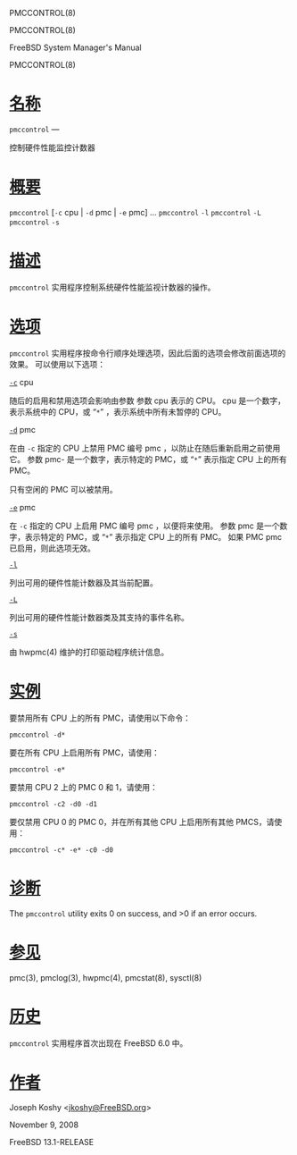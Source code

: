   PMCCONTROL(8)  

PMCCONTROL(8)

FreeBSD System Manager's Manual

PMCCONTROL(8)

[名称](#__u540D___u79F0_)
=======================

`pmccontrol` —

控制硬件性能监控计数器

[概要](#__u6982___u8981_)
=======================

`pmccontrol` \[`-c` cpu | `-d` pmc | `-e` pmc\] ... `pmccontrol` `-l` `pmccontrol` `-L` `pmccontrol` `-s`

[描述](#__u63CF___u8FF0_)
=======================

`pmccontrol` 实用程序控制系统硬件性能监视计数器的操作。

[选项](#__u9009___u9879_)
=======================

`pmccontrol` 实用程序按命令行顺序处理选项，因此后面的选项会修改前面选项的效果。 可以使用以下选项：

[`-c`](#c) cpu

随后的启用和禁用选项会影响由参数 参数 cpu 表示的 CPU。 cpu 是一个数字，表示系统中的 CPU，或 “`*`” ，表示系统中所有未暂停的 CPU。

[`-d`](#d) pmc

在由 `-c` 指定的 CPU 上禁用 PMC 编号 pmc ，以防止在随后重新启用之前使用它。 参数 pmc-
是一个数字，表示特定的 PMC，或 “`*`” 表示指定 CPU 上的所有 PMC。

只有空闲的 PMC 可以被禁用。

[`-e`](#e) pmc

在 `-c` 指定的 CPU 上启用 PMC 编号 pmc ，以便将来使用。 参数 pmc 是一个数字，表示特定的 PMC，或 “`*`” 表示指定 CPU 上的所有 PMC。 如果 PMC pmc 已启用，则此选项无效。

[`-l`](#l)

列出可用的硬件性能计数器及其当前配置。

[`-L`](#L)

列出可用的硬件性能计数器类及其支持的事件名称。

[`-s`](#s)

由 hwpmc(4) 维护的打印驱动程序统计信息。

[实例](#__u5B9E___u4F8B_)
=======================

要禁用所有 CPU 上的所有 PMC，请使用以下命令：

`pmccontrol -d*`

要在所有 CPU 上启用所有 PMC，请使用：

`pmccontrol -e*`

要禁用 CPU 2 上的 PMC 0 和 1，请使用：

`pmccontrol -c2 -d0 -d1`

要仅禁用 CPU 0 的 PMC 0，并在所有其他 CPU 上启用所有其他 PMCS，请使用：

`pmccontrol -c* -e* -c0 -d0`

[诊断](#__u8BCA___u65AD_)
=======================

The `pmccontrol` utility exits 0 on success, and >0 if an error occurs.

[参见](#__u53C2___u89C1_)
=======================

pmc(3), pmclog(3), hwpmc(4), pmcstat(8), sysctl(8)

[历史](#__u5386___u53F2_)
=======================

`pmccontrol` 实用程序首次出现在 FreeBSD 6.0 中。

[作者](#__u4F5C___u8005_)
=======================

Joseph Koshy <[jkoshy@FreeBSD.org](mailto:jkoshy@FreeBSD.org)\>

November 9, 2008

FreeBSD 13.1-RELEASE